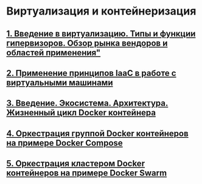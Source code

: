 # Виртуализация и контейнеризация

## [1. Введение в виртуализацию. Типы и функции гипервизоров. Обзор рынка вендоров и областей применения"](/devops-02-virt/virt-01-basics/README.md)

## [2. Применение принципов IaaC в работе с виртуальными машинами](/devops-02-virt/virt-02-iaac/README.md)

## [3. Введение. Экосистема. Архитектура. Жизненный цикл Docker контейнера](/devops-02-virt/virt-03-docker/README.md)

## [4. Оркестрация группой Docker контейнеров на примере Docker Compose](/devops-02-virt/virt-04-docker-compose/)

## [5. Оркестрация кластером Docker контейнеров на примере Docker Swarm](/devops-02-virt/virt-05-docker-swarm/README.md)
